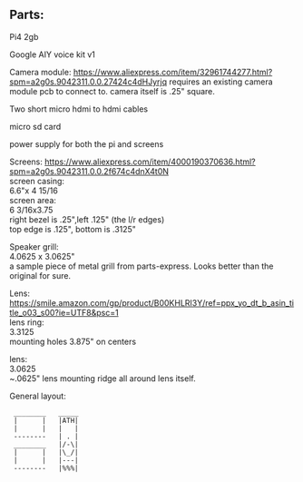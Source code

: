 ## Parts:

Pi4 2gb

Google AIY voice kit v1

Camera module:
https://www.aliexpress.com/item/32961744277.html?spm=a2g0s.9042311.0.0.27424c4dHJyrjq
requires an existing camera module pcb to connect to.
camera itself is .25" square.

Two short micro hdmi to hdmi cables  

micro sd card  

power supply for both the pi and screens   

Screens:
https://www.aliexpress.com/item/4000190370636.html?spm=a2g0s.9042311.0.0.2f674c4dnX4t0N  
screen casing:  
6.6"x 4 15/16  
screen area:  
6 3/16x3.75  
right bezel is .25",left .125" (the l/r edges)  
top edge is .125", bottom is .3125"  

Speaker grill:  
4.0625 x 3.0625"  
a sample piece of metal grill from parts-express.  Looks better than the original for sure.  

Lens:  
https://smile.amazon.com/gp/product/B00KHLRI3Y/ref=ppx_yo_dt_b_asin_title_o03_s00?ie=UTF8&psc=1  
lens ring:  
3.3125  
mounting holes 3.875" on centers  

lens:  
3.0625  
~.0625" lens mounting ridge all around lens itself.   

General layout:
```
 ________   _____
 |      |   |ATH|
 |      |   |   |
 --------   | . |
 ________   |/-\|
 |      |   |\_/|
 |      |   |---|
 --------   |%%%|
```

